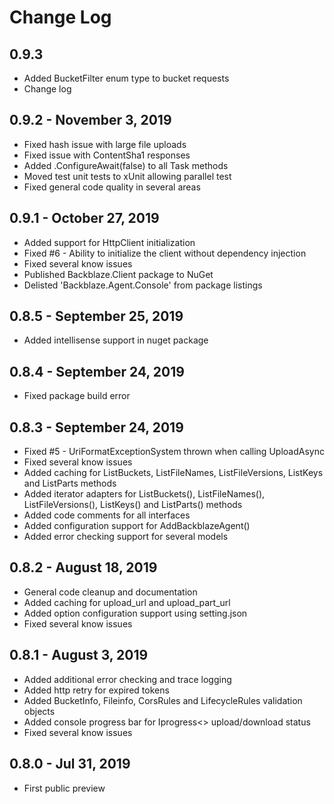 # Change Log

## 0.9.3
*   Added BucketFilter enum type to bucket requests
*   Change log

## 0.9.2 - November 3, 2019

*   Fixed hash issue with large file uploads
*   Fixed issue with ContentSha1 responses
*   Added .ConfigureAwait(false) to all Task methods
*   Moved test unit tests to xUnit allowing parallel test
*   Fixed general code quality in several areas

## 0.9.1 - October 27, 2019

*   Added support for HttpClient initialization
*   Fixed #6 - Ability to initialize the client without dependency injection
*   Fixed several know issues
*   Published Backblaze.Client package to NuGet
*   Delisted 'Backblaze.Agent.Console' from package listings

## 0.8.5 - September 25, 2019

*   Added intellisense support in nuget package

## 0.8.4 - September 24, 2019

*   Fixed package build error

## 0.8.3 - September 24, 2019

*   Fixed #5 - UriFormatExceptionSystem thrown when calling UploadAsync
*   Fixed several know issues
*   Added caching for ListBuckets, ListFileNames, ListFileVersions, ListKeys and ListParts methods
*   Added iterator adapters for ListBuckets(), ListFileNames(), ListFileVersions(), ListKeys() and ListParts() methods
*   Added code comments for all interfaces
*   Added configuration support for AddBackblazeAgent()
*   Added error checking support for several models

## 0.8.2 - August 18, 2019

*   General code cleanup and documentation
*   Added caching for upload_url and upload_part_url
*   Added option configuration support using setting.json
*   Fixed several know issues
 
## 0.8.1 - August 3, 2019

*   Added additional error checking and trace logging
*   Added http retry for expired tokens
*   Added BucketInfo, Fileinfo, CorsRules and LifecycleRules validation objects
*   Added console progress bar for Iprogress<> upload/download status
*   Fixed several know issues

## 0.8.0 - Jul 31, 2019

*   First public preview